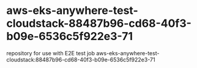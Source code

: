 # aws-eks-anywhere-test-cloudstack-88487b96-cd68-40f3-b09e-6536c5f922e3-71
repository for use with E2E test job aws-eks-anywhere-test-cloudstack:88487b96-cd68-40f3-b09e-6536c5f922e3-71
